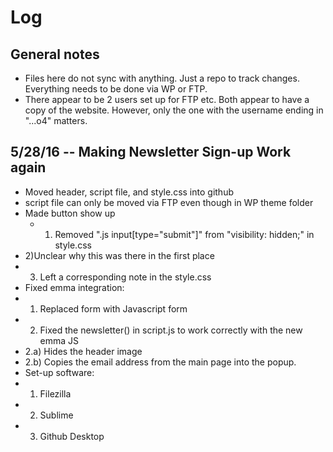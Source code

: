 # Log

## General notes
* Files here do not sync with anything. Just a repo to track changes. Everything needs to be done via WP or FTP.
* There appear to be 2 users set up for FTP etc. Both appear to have a copy of the website. However, only the one with the username ending in "...o4" matters.

## 5/28/16 -- Making Newsletter Sign-up Work again
* Moved header, script file, and style.css into github
* script file can only be moved via FTP even though in WP theme folder
* Made button show up 
  * 1) Removed ".js input[type="submit"]" from "visibility: hidden;" in style.css
* 2)Unclear why this was there in the first place
* 3) Left a corresponding note in the style.css
* Fixed emma integration:
* 1) Replaced form with Javascript form
* 2) Fixed the newsletter() in script.js to work correctly with the new emma JS
* 2.a) Hides the header image
* 2.b) Copies the email address from the main page into the popup.
* Set-up software:
* 1) Filezilla
* 2) Sublime
* 3) Github Desktop
